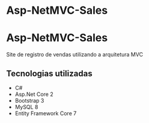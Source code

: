 # Asp-NetMVC-Sales
<h1>Asp-NetMVC-Sales</h1>
<p>
  Site de registro de vendas utilizando a arquitetura MVC
</p>
<h2>Tecnologias utilizadas</h2>
<ul>
  <li>C#</li>
  <li>Asp.Net Core 2</li>
  <li>Bootstrap 3</li>
  <li>MySQL 8</li>
  <li>Entity Framework Core 7</li>
</ul>
